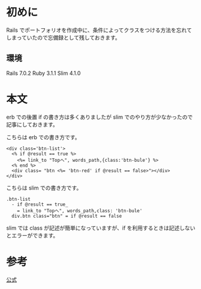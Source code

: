 <!--
title:   【Rails】Slimでのifを利用する方法
tags:    Rails,if文,slim,view
id:      4b735c69407c6448ec1a
private: false
-->
# 初めに

Rails でポートフォリオを作成中に、条件によってクラスをつける方法を忘れてしまっていたので忘備録として残しておきます。

## 環境

Rails 7.0.2
Ruby 3.1.1
Slim 4.1.0

# 本文

erb での後置 if の書き方は多くありましたが slim でのやり方が少なかったので記事にしておきます。

こちらは erb での書き方です。

```erb: if.html.erb
<div class='btn-list'>
  <% if @result == true %>
    <%= link_to "Topへ", words_path,{class:'btn-bule'} %>
  <% end %>
  <div class= "btn <%= 'btn-red' if @result == false>"></div>
</div>
```

こちらは slim での書き方です。

```slim:if.html.slim
.btn-list
  - if @result == true_
    = link_to "Topへ", words_path,class: 'btn-bule'
  div.btn class="btn" = if @result == false
```

slim では class が記述が簡単になっていますが、if を利用するときは記述しないとエラーができます。

# 参考

[公式](http://slim-lang.com/)
